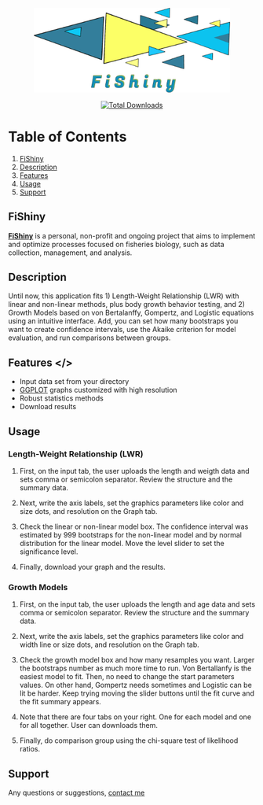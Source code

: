 <p align="center"><a href="https://jonasvasconcelos.shinyapps.io/fishiny/?_ga=2.158772986.1906815402.1647603278-1329163440.1646699208" target="_blank"><img src="https://github.com/JonasVasconcelos/FiShiny/blob/main/www/logo.png" width="400"></a></p>

<p align="center">
<a href=""><img src="https://img.shields.io/github/downloads/JonasVasconcelos/FiShiny/total?style=social" alt="Total Downloads"></a>
</p>

# Table of Contents
1. [FiShiny](#fishiny)
2. [Description](#Description)
3. [Features](#Features)
4. [Usage](#Usage)
5. [Support](#Support)

## FiShiny <a name="fishiny"></a>
[**FiShiny**](https://jonasvasconcelos.shinyapps.io/fishiny/?_ga=2.158772986.1906815402.1647603278-1329163440.1646699208) is a personal, non-profit and ongoing project that aims to implement and optimize processes focused on fisheries biology, such as data collection, management, and analysis.

## Description <a name="Description"></a>
Until now, this application fits 1) Length-Weight Relationship (LWR) with linear and non-linear methods, plus body growth behavior testing, and 2) Growth Models based on von Bertalanffy, Gompertz, and Logistic equations using an intuitive interface. Add, you can set how many bootstraps you want to create confidence intervals, use the Akaike criterion for model evaluation, and run comparisons between groups.

## Features <a name="Features"></>
  - Input data set from your directory
  - [GGPLOT](https://ggplot2.tidyverse.org/index.html) graphs customized with high resolution
  - Robust statistics methods
  - Download results

## Usage <a name="Usage"></a>

### Length-Weight Relationship (LWR)
1. First, on the input tab, the user uploads the length and weigth data and sets comma or semicolon separator. Review the structure and the summary data.

2. Next, write the axis labels, set the graphics parameters like color and size dots, and resolution on the Graph tab.

3. Check the linear or non-linear model box. The confidence interval was estimated by 999 bootstraps for the non-linear model and by normal distribution for the linear model. Move the level slider to set the significance level.

4. Finally, download your graph and the results. 

### Growth Models
1. First, on the input tab, the user uploads the length and age data and sets comma or semicolon separator. Review the structure and the summary data.

2. Next, write the axis labels, set the graphics parameters like color and width line or size dots, and resolution on the Graph tab.

3. Check the growth model box and how many resamples you want. Larger the bootstraps number as much more time to run. Von Bertallanfy is the easiest model to fit. Then, no need to change the start parameters values. On other hand, Gompertz needs sometimes and Logistic can be lit be harder. Keep trying moving the slider buttons until the fit curve and the fit summary appears.

4. Note that there are four tabs on your right. One for each model and one for all together. User can downloads them.

5. Finally, do comparison group using the chi-square test of likelihood ratios.

## Support <a name="Support"></a>
Any questions or suggestions, [contact me](mailto:jonas.vasconcelos.filho@gmail.com)
